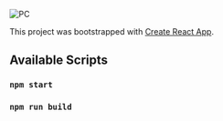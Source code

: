 ![PC](https://i.imgur.com/hfJOH6w.png)


This project was bootstrapped with [Create React App](https://github.com/facebook/create-react-app).

## Available Scripts

### `npm start`
### `npm run build`
